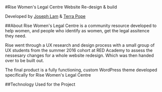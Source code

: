 #Rise Women's Legal Centre Website Re-design & build

Developed by [Joseph Lam](https://github.com/Joseph-Lam "Joseph's Github Profile!") & [Terra Pope](https://github.com/teeppope "Terra's Github Profile!")

##About
Rise Women's Legal Centre is a community resource developed to help women, and people who identify as women, get the legal assitence they need.

Rise went through a UX research and design process with a small group of UX students from the summer 2016 cohort at RED Academy to assess the nessesary changes for a whole website redesign. Which was then handed over to be built out.

The final product is a fully functioning, custom WordPress theme developed specifically for Rise Women's Legal Centre

##Technology Used for the Project



